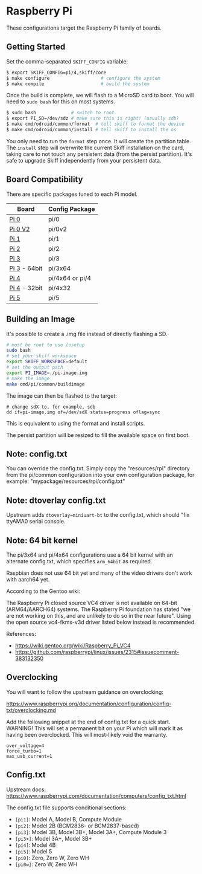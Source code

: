 # Raspberry Pi

These configurations target the Raspberry Pi family of boards.

## Getting Started

Set the comma-separated `SKIFF_CONFIG` variable:

```sh
$ export SKIFF_CONFIG=pi/4,skiff/core
$ make configure                   # configure the system
$ make compile                     # build the system
```

Once the build is complete, we will flash to a MicroSD card to boot. You will
need to `sudo bash` for this on most systems.

```sh
$ sudo bash             # switch to root
$ export PI_SD=/dev/sdz # make sure this is right! (usually sdb)
$ make cmd/odroid/common/format  # tell skiff to format the device
$ make cmd/odroid/common/install # tell skiff to install the os
```

You only need to run the `format` step once. It will create the partition table.
The `install` step will overwrite the current Skiff installation on the card,
taking care to not touch any persistent data (from the persist partition). It's
safe to upgrade Skiff independently from your persistent data.

## Board Compatibility

There are specific packages tuned to each Pi model.

| **Board**      | **Config Package** |
|----------------|--------------------|
| [Pi 0]         | pi/0               |
| [Pi 0 V2]      | pi/0v2             |
| [Pi 1]         | pi/1               |
| [Pi 2]         | pi/2               |
| [Pi 3]         | pi/3               |
| [Pi 3] - 64bit | pi/3x64            |
| [Pi 4]         | pi/4x64 or pi/4    |
| [Pi 4] - 32bit | pi/4x32            |
| [Pi 5]         | pi/5               |

[Pi 0]: https://www.raspberrypi.org/products/raspberry-pi-zero/
[Pi 0 V2]: https://www.raspberrypi.com/products/raspberry-pi-zero-2-w/
[Pi 1]: https://www.raspberrypi.org/products/raspberry-pi-1-model-b/
[Pi 2]: https://www.raspberrypi.org/products/raspberry-pi-2-model-b/
[Pi 3]: https://www.raspberrypi.org/products/raspberry-pi-3-model-b/
[Pi 4]: https://www.raspberrypi.org/products/raspberry-pi-4-model-b/
[Pi 5]: https://www.raspberrypi.org/products/raspberry-pi-5/

## Building an Image

It's possible to create a .img file instead of directly flashing a SD.

```sh
# must be root to use losetup
sudo bash
# set your skiff workspace
export SKIFF_WORKSPACE=default
# set the output path
export PI_IMAGE=./pi-image.img
# make the image
make cmd/pi/common/buildimage
```

The image can then be flashed to the target:

```
# change sdX to, for example, sdb
dd if=pi-image.img of=/dev/sdX status=progress oflag=sync
```

This is equivalent to using the format and install scripts.

The persist partition will be resized to fill the available space on first boot.

## Note: config.txt

You can override the config.txt. Simply copy the "resources/rpi" directory from
the pi/common configuration into your own configuration package, for example:
"mypackage/resources/rpi/config.txt"

## Note: dtoverlay config.txt

Upstream adds `dtoverlay=miniuart-bt` to the config.txt, which should "fix
ttyAMA0 serial console.

## Note: 64 bit kernel

The pi/3x64 and pi/4x64 configurations use a 64 bit kernel with an alternate
config.txt, which specifies `arm_64bit` as required.

Raspbian does not use 64 bit yet and many of the video drivers don't work with
aarch64 yet.

According to the Gentoo wiki:

  The Raspberry Pi closed source VC4 driver is not available on 64-bit
  (ARM64/AARCH64) systems. The Raspberry Pi foundation has stated "we are not
  working on this, and are unlikely to do so in the near future". Using the open
  source vc4-fkms-v3d driver listed below instead is recommended.

References:

 - https://wiki.gentoo.org/wiki/Raspberry_Pi_VC4
 - https://github.com/raspberrypi/linux/issues/2315#issuecomment-383132350

## Overclocking

You will want to follow the upstream guidance on overclocking:

https://www.raspberrypi.org/documentation/configuration/config-txt/overclocking.md

Add the following snippet at the end of config.txt for a quick start. WARNING!
This will set a permanent bit on your Pi which will mark it as having been
overclocked. This will most-likely void the warranty.

```
over_voltage=4
force_turbo=1
max_usb_current=1
```

## Config.txt

Upstream docs: https://www.raspberrypi.com/documentation/computers/config_txt.html

The config.txt file supports conditional sections:

- `[pi1]`: Model A, Model B, Compute Module
- `[pi2]`: Model 2B (BCM2836- or BCM2837-based)
- `[pi3]`: Model 3B, Model 3B+, Model 3A+, Compute Module 3
- `[pi3+]`: Model 3A+, Model 3B+
- `[pi4]`: Model 4B
- `[pi5]`: Model 5
- `[pi0]`: Zero, Zero W, Zero WH
- `[pi0w]`: Zero W, Zero WH
